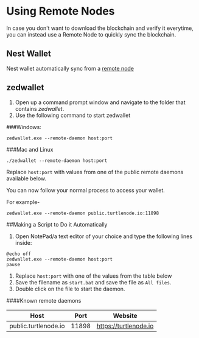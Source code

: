 # Using Remote Nodes

In case you don't want to download the blockchain and verify it everytime, you can instead use a Remote Node to quickly sync the blockchain.

## Nest Wallet

Nest wallet automatically sync from a [remote node](Using-nest-wallet#synchronizing-the-blockchain)

## zedwallet

1. Open up a command prompt window and navigate to the folder that contains *zedwallet*.
2. Use the following command to start zedwallet  

###Windows:

```
zedwallet.exe --remote-daemon host:port
```

###Mac and Linux

```
./zedwallet --remote-daemon host:port
```

Replace `host:port` with values from one of the public remote daemons available below.

You can now follow your normal process to access your wallet.

For example-

```
zedwallet.exe --remote-daemon public.turtlenode.io:11898
```

##Making a Script to Do it Automatically

1. Open NotePad/a text editor of your choice and type the following lines inside:

```text
@echo off
zedwallet.exe --remote-daemon host:port
pause
```

1. Replace `host:port` with one of the values from the table below
2. Save the filename as `start.bat` and save the file as `All files`.
3. Double click on the file to start the daemon.

####Known remote daemons

|         Host         | Port  |        Website        |
| :------------------: | :---: | :-------------------: |
| public.turtlenode.io | 11898 | https://turtlenode.io |
